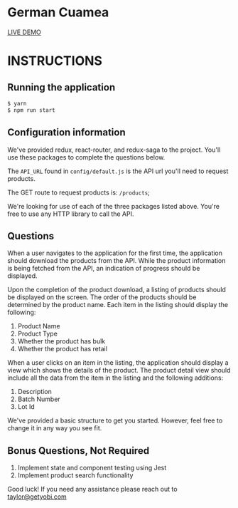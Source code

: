 # German Cuamea

[LIVE DEMO ](http://dealer-fish-17264.netlify.com/ "Solution Live Demo")

# INSTRUCTIONS

## Running the application

```bash
$ yarn
$ npm run start
```

## Configuration information

We've provided redux, react-router, and redux-saga to the project. You'll use these packages to complete the questions below.

The `API_URL` found in `config/default.js` is the API url you'll need to request products.

The GET route to request products is: `/products`;

We're looking for use of each of the three packages listed above. You're free to use any HTTP library to call the API.

## Questions

When a user navigates to the application for the first time, the application should download the products from the API. While the product information is being fetched from the API, an indication of progress should be displayed.

Upon the completion of the product download, a listing of products should be displayed on the screen. The order of the products should be determined by the product name. Each item in the listing should display the following:

1. Product Name
2. Product Type
3. Whether the product has bulk
4. Whether the product has retail

When a user clicks on an item in the listing, the application should display a view which shows the details of the product. The product detail view should include all the data from the item in the listing and the following additions:

1. Description
2. Batch Number
3. Lot Id

We've provided a basic structure to get you started. However, feel free to change it in any way you see fit.

## Bonus Questions, Not Required

1. Implement state and component testing using Jest
2. Implement product search functionality

Good luck! If you need any assistance please reach out to taylor@getyobi.com
